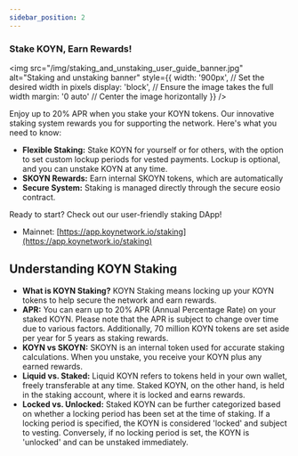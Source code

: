 ```yaml
---
sidebar_position: 2
---
```


<!-- ## How to: Add KOY Network to Anchor Wallet -->

### Stake KOYN, Earn Rewards!

<img
src="/img/staking_and_unstaking_user_guide_banner.jpg"
alt="Staking and unstaking banner"
style={{
      width: '900px', // Set the desired width in pixels
      display: 'block', // Ensure the image takes the full width
      margin: '0 auto' // Center the image horizontally
    }}
/>

Enjoy up to 20% APR when you stake your KOYN tokens. Our innovative staking system rewards you for supporting the network. Here's what you need to know:

- **Flexible Staking:** Stake KOYN for yourself or for others, with the option to set custom lockup periods for vested payments. Lockup is optional, and you can unstake KOYN at any time.
- **SKOYN Rewards:** Earn internal SKOYN tokens, which are automatically
- **Secure System:** Staking is managed directly through the secure eosio contract.

Ready to start? Check out our user-friendly staking DApp!

- Mainnet: [https://app.koynetwork.io/staking](https://app.koynetwork.io/staking)

## Understanding KOYN Staking

- **What is KOYN Staking?** KOYN Staking means locking up your KOYN tokens to help secure the network and earn rewards.
- **APR:** You can earn up to 20% APR (Annual Percentage Rate) on your staked KOYN. Please note that the APR is subject to change over time due to various factors. Additionally, 70 million KOYN tokens are set aside per year for 5 years as staking rewards.
- **KOYN vs SKOYN:** SKOYN is an internal token used for accurate staking calculations. When you unstake, you receive your KOYN plus any earned rewards.
- **Liquid vs. Staked:** Liquid KOYN refers to tokens held in your own wallet, freely transferable at any time. Staked KOYN, on the other hand, is held in the staking account, where it is locked and earns rewards.
- **Locked vs. Unlocked:** Staked KOYN can be further categorized based on whether a locking period has been set at the time of staking. If a locking period is specified, the KOYN is considered 'locked' and subject to vesting. Conversely, if no locking period is set, the KOYN is 'unlocked' and can be unstaked immediately.
